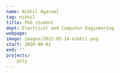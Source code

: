 ```yaml
---
name: Nikhil Agarwal
tag: nikhil
title: PhD student
dept: Electrical and Computer Engineering
webpage:
image: images/2022-05-24-nikhil.png
start: 2020-09-01
end: ''
projects:
    poly
---
```

